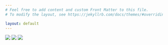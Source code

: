 ```yaml
---
# Feel free to add content and custom Front Matter to this file.
# To modify the layout, see https://jekyllrb.com/docs/themes/#overriding-theme-defaults

layout: default
---
```


<img class="home-img" src="{{ '/assets/img/comarciaton.png' | relative_url }}">

<img class="home-img" src="{{ '/assets/img/illyrian-logo.png' | relative_url }}">

<img class="home-img" src="{{ '/assets/img/welcome.png' | relative_url }}">
